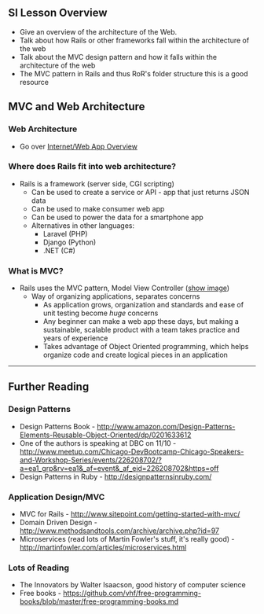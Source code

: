 ## SI Lesson Overview
- Give an overview of the architecture of the Web.
- Talk about how Rails or other frameworks fall within the architecture of the web
- Talk about the MVC design pattern and how it falls within the architecture of the web
- The MVC pattern in Rails and thus RoR's folder structure this is a good resource

## MVC and Web Architecture

### Web Architecture
- Go over [Internet/Web App Overview](https://docs.google.com/presentation/d/1eYsbssqAW4X-1qMLzKeDLlNh4EcuYcbHIYiRLjjGSPI/edit?usp=sharing)

### Where does Rails fit into web architecture?
- Rails is a framework (server side, CGI scripting)
  - Can be used to create a service or API - app that just returns JSON data
  - Can be used to make consumer web app
  - Can be used to power the data for a smartphone app
  - Alternatives in other languages:
    - Laravel (PHP)
    - Django (Python)
    - .NET (C#)

### What is MVC?
- Rails uses the MVC pattern, Model View Controller ([show image](http://dab1nmslvvntp.cloudfront.net/wp-content/uploads/2012/10/mvc1.png))
  - Way of organizing applications, separates concerns
    - As application grows, organization and standards and ease of unit testing become *huge* concerns
    - Any beginner can make a web app these days, but making a sustainable, scalable product with a team takes practice and years of experience
    - Takes advantage of Object Oriented programming, which helps organize code and create logical pieces in an application

-----

## Further Reading

### Design Patterns
- Design Patterns Book - http://www.amazon.com/Design-Patterns-Elements-Reusable-Object-Oriented/dp/0201633612
- One of the authors is speaking at DBC on 11/10 - http://www.meetup.com/Chicago-DevBootcamp-Chicago-Speakers-and-Workshop-Series/events/226208702/?a=ea1_grp&rv=ea1&_af=event&_af_eid=226208702&https=off
- Design Patterns in Ruby - http://designpatternsinruby.com/

### Application Design/MVC
- MVC for Rails - http://www.sitepoint.com/getting-started-with-mvc/
- Domain Driven Design - http://www.methodsandtools.com/archive/archive.php?id=97
- Microservices (read lots of Martin Fowler's stuff, it's really good) - http://martinfowler.com/articles/microservices.html

### Lots of Reading
- The Innovators by Walter Isaacson, good history of computer science
- Free books - https://github.com/vhf/free-programming-books/blob/master/free-programming-books.md
